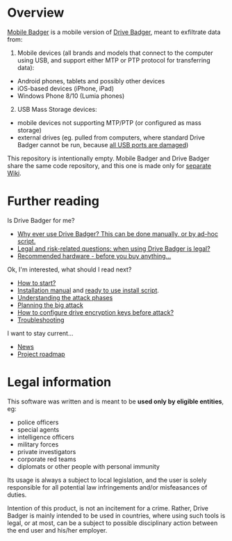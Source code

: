 # Overview

[Mobile Badger](https://github.com/drivebadger/mobilebadger/wiki) is a mobile version of [Drive Badger](https://github.com/drivebadger/drivebadger), meant to exfiltrate data from:

1. Mobile devices (all brands and models that connect to the computer using USB, and support either MTP or PTP protocol for transferring data):

- Android phones, tablets and possibly other devices
- iOS-based devices (iPhone, iPad)
- Windows Phone 8/10 (Lumia phones)

2. USB Mass Storage devices:

- mobile devices not supporting MTP/PTP (or configured as mass storage)
- external drives (eg. pulled from computers, where standard Drive Badger cannot be run, because [all USB ports are damaged](https://github.com/drivebadger/drivebadger/wiki/Hardware-problems-(damaged-USB-ports)))

This repository is intentionally empty. Mobile Badger and Drive Badger share the same code repository, and this one is made only for [separate Wiki](https://github.com/drivebadger/mobilebadger/wiki).


# Further reading

Is Drive Badger for me?

- [Why ever use Drive Badger? This can be done manually, or by ad-hoc script.](https://github.com/drivebadger/drivebadger/wiki/Frequently-Asked-Questions-(beginner))
- [Legal and risk-related questions: when using Drive Badger is legal?](https://github.com/drivebadger/drivebadger/wiki/Frequently-Asked-Questions-(legal))
- [Recommended hardware - before you buy anything...](https://github.com/drivebadger/drivebadger/wiki/Recommended-hardware)

Ok, I'm interested, what should I read next?

- [How to start?](https://github.com/drivebadger/drivebadger/wiki/How-to-start%3F)
- [Installation manual](https://github.com/drivebadger/drivebadger/wiki/Installing) and [ready to use install script](https://github.com/drivebadger/drivebadger/wiki/Install-script).
- [Understanding the attack phases](https://github.com/drivebadger/drivebadger/wiki/Understanding-the-attack-phases)
- [Planning the big attack](https://github.com/drivebadger/drivebadger/wiki/Planning-the-big-attack)
- [How to configure drive encryption keys before attack?](https://github.com/drivebadger/drivebadger/wiki/How-to-configure-encryption-keys%3F)
- [Troubleshooting](https://github.com/drivebadger/drivebadger/wiki/Troubleshooting)

I want to stay current...

- [News](https://github.com/drivebadger/drivebadger/wiki/News)
- [Project roadmap](https://github.com/drivebadger/drivebadger/wiki/Roadmap)


# Legal information

This software was written and is meant to be **used only by eligible entities**, eg:

- police officers
- special agents
- intelligence officers
- military forces
- private investigators
- corporate red teams
- diplomats or other people with personal immunity

Its usage is always a subject to local legislation, and the user is solely responsible for all potential law infringements
and/or misfeasances of duties.

Intention of this product, is not an incitement for a crime. Rather, Drive Badger is mainly intended to be used in countries, where
using such tools is legal, or at most, can be a subject to possible disciplinary action between the end user and his/her employer.

